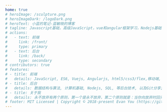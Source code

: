 ```yaml
---
home: true
# heroImage: /sculpture.png
# heroImageDark: /logoDark.png
# heroText: 小蓝的笔记-蓝敏晓的博客
# tagline: Javascript基础，高级JavaScript，vue和angular框架学习，Nodejs基础，Webpack打包工具使用等，一名前端程序员的日常学习笔记分享！
# actions:
#   - text: 前端
#     link: /front/
#     type: primary
#   - text: 后台
#     link: /back/
#     type: secondary
# contributors: true
# features:
# - title: 前端
#   details: JavaScript, ES6, Vuejs, Angularjs, html5/css3/flex,移动端, 打包工具等前端技术, 以及前端案例分享;
# - title: 后台
#   details: 数据结构与算法, 计算机基础, Nodejs, SQL, 等后台技术, 以及Git分享; 
# - title: 关于我
#   details: 永不放弃有两个原则，第一个是永不放弃，第二个原则就是：当你向放弃时回头看看第一个原则;
# footer: MIT Licensed | Copyright © 2018-present Evan You (https://github.com/yyx990803)
---
```


<!-- #### hi~:grinning:，如果，
:smiling_face_with_three_hearts: 如果你想入门JavaScript基础：:point_right: <a class="link" href="/front/javascript-basics/javascript-basic.html">【入门JavaScript基础】</a>

:smiling_face_with_three_hearts: 如果你想深入学习高级JavaScript的更多用法和原理：:point_right: <a class="link" href="/front/javascript/browser-scope.html">【高级JavaScrip教程】</a>

:hugs: 如果你想入门angular框架，掌握angular的基本使用：:point_right: <a class="link" href="/front/angular/angular-basics.html">【基础入门angular框架】</a>

:yum: 如果你想入门nodejs基础，掌握node express框架的基本使用：:point_right: <a class="link" href="/back/nodejs/nodejs.html">【入门nodejs基础，掌握express的基本使用】</a>

:hugs: 如果你想学习Webpack基础，了解webpack的原理和使用：:point_right: <a class="link" href="/front/packer-tool/webpack.html">【了解webpack的原理和使用】</a>

:hand_over_mouth:	如果你使用vuepress框架搭建网站，也遇到了某些问题，希望这里可以帮助到你：:point_right: <a class="link" href="/front/vuepress/reflesh404.html">【vuepress笔记】</a> :heart_eyes:

:hugs: 如果你在刷算法题，解题思路和复盘笔记，希望这里可以帮助到你：:point_right: <a class="link" href="/front/interview/leetcode.html">【leetcode算法题解题】</a>


##### 入坑前端以来，整理的笔记，感兴趣可以时常翻阅查看，希望可以帮助到你，笔芯 :heartpulse: :star_struck: :stuck_out_tongue: :stuck_out_tongue_winking_eye:  -->

<ClientOnly>
  <Home />
</ClientOnly>

<!-- <ClientOnly>
  <ThreeD />
</ClientOnly> -->


<ClientOnly>
  <Footer></Footer>
</ClientOnly>